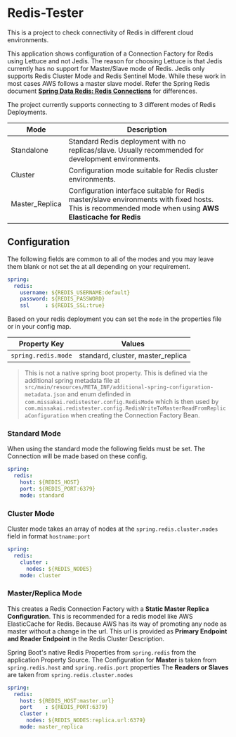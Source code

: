 # Redis-Tester

This is a project to check connectivity of Redis in different cloud environments.

This application shows configuration of a Connection Factory for Redis using Lettuce and not Jedis. The reason for choosing Lettuce
is that Jedis currently has no support for Master/Slave mode of Redis. Jedis only supports
Redis Cluster Mode and Redis Sentinel Mode. While these work in most cases AWS follows a
master slave model. Refer the Spring Redis document **[Spring Data Redis: Redis
Connections][1]** for differences.

The project currently supports connecting to 3 different modes of Redis Deployments.

|     Mode     | Description |
|--------------|-------------|
|Standalone    |Standard Redis deployment with no replicas/slave. Usually recommended for development environments. |
|Cluster       |Configuration mode suitable for Redis cluster environments. |
|Master_Replica|Configuration interface suitable for Redis master/slave environments with fixed hosts. This is recommended mode when using **AWS Elasticache for Redis** |

## Configuration

The following fields are common to all of the modes and you may leave them blank or not set the at all depending on your requirement.

```yaml
spring:
  redis:
    username: ${REDIS_USERNAME:default}
    password: ${REDIS_PASSWORD}
    ssl     : ${REDIS_SSL:true}
```

Based on your redis deployment you can set the `mode` in the properties file or in your config map.

|   Property Key    |            Values               |
|-------------------|---------------------------------|
|`spring.redis.mode`|standard, cluster, master_replica|

> This is not a native spring boot property. This is defined via the additional spring metadata file at `src/main/resources/META_INF/additional-spring-configuration-metadata.json` and enum definded in `com.missakai.redistester.config.RedisMode` which is then used by `com.missakai.redistester.config.RedisWriteToMasterReadFromReplicaConfiguration` when creating the Connection Factory Bean.

### Standard Mode

When using the standard mode the following fields must be set. The Connection will be made based on these config.

```yaml
spring:
  redis:
    host: ${REDIS_HOST}
    port: ${REDIS_PORT:6379}
    mode: standard
```

### Cluster Mode

Cluster mode takes an array of nodes at the `spring.redis.cluster.nodes` field in format `hostname:port`

```yaml
spring:
  redis:
    cluster :
      nodes: ${REDIS_NODES}
    mode: cluster
```

### Master/Replica Mode

This creates a Redis Connection Factory with a **Static Master Replica Configuration**. This is recommended for a redis model
like AWS ElasticCache for Redis. Because AWS has its way of promoting any node as master without a change in the url. This 
url is provided as **Primary Endpoint and Reader Endpoint** in the Redis Cluster Description.

Spring Boot's native Redis Properties from `spring.redis` from the application Property Source.
The Configuration for **Master** is taken from `spring.redis.host` and `spring.redis.port` properties
The **Readers or Slaves** are taken from `spring.redis.cluster.nodes`

```yaml
spring:
  redis:
    host: ${REDIS_HOST:master.url}
    port    : ${REDIS_PORT:6379}
    cluster :
      nodes: ${REDIS_NODES:replica.url:6379}
    mode: master_replica
```

[1]: https://docs.spring.io/spring-data/redis/docs/2.5.5/reference/html/#redis:connectors:connection